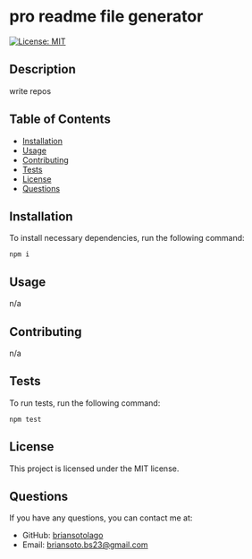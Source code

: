 # pro readme file generator

[![License: MIT](https://img.shields.io/badge/License-MIT-yellow.svg)](https://opensource.org/licenses/MIT)

## Description
write repos 

## Table of Contents
- [Installation](#installation)
- [Usage](#usage)
- [Contributing](#contributing)
- [Tests](#tests)
- [License](#license)
- [Questions](#questions)

## Installation
To install necessary dependencies, run the following command:

```
npm i
```

## Usage
n/a

## Contributing
n/a

## Tests
To run tests, run the following command:

```
npm test
```

## License

This project is licensed under the MIT license.

## Questions
If you have any questions, you can contact me at:

- GitHub: [briansotolago](https://github.com/briansotolago)
- Email: briansoto.bs23@gmail.com

